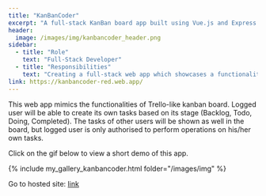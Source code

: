 ```yaml
---
title: "KanBanCoder"
excerpt: "A full-stack KanBan board app built using Vue.js and Express.js. Organize the tasks in your project and move if between different stages (Backlog, Todo, Doing, Completed)"
header:
  image: /images/img/kanbancoder_header.png
sidebar:
  - title: "Role"
    text: "Full-Stack Developer"
  - title: "Responsibilities"
    text: "Creating a full-stack web app which showcases a functionality of a kanban board: users can create, update, delete a task, and also see details of a task. Users can also move a task up or down adjacent stages (Backlog, Todo, Doing, Completed)"
link: https://kanbancoder-red.web.app/
---
```


This web app mimics the functionalities of Trello-like kanban board. Logged user will be able to create its own tasks based on its stage (Backlog, Todo, Doing, Completed). The tasks of other users will be shown as well in the board, but logged user is only authorised to perform operations on his/her own tasks.

Click on the gif below to view a short demo of this app.

{% include my_gallery_kanbancoder.html folder="/images/img" %}

Go to hosted site: [link](https://kanbancoder-red.web.app/)
